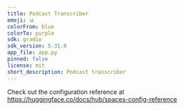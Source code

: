 ```yaml
---
title: Podcast Transcriber
emoji: 📊
colorFrom: blue
colorTo: purple
sdk: gradio
sdk_version: 5.31.0
app_file: app.py
pinned: false
license: mit
short_description: Podcast transcriber
---
```


Check out the configuration reference at https://huggingface.co/docs/hub/spaces-config-reference

